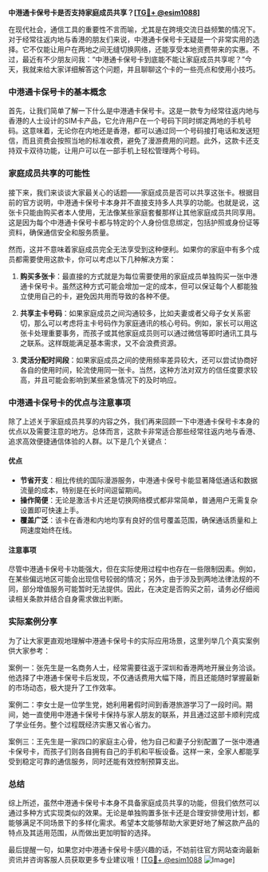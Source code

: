 **中港通卡保号卡是否支持家庭成员共享？[[TG💪+ @esim1088](https://t.me/s/esim1088)]**

在现代社会，通信工具的重要性不言而喻，尤其是在跨境交流日益频繁的情况下。对于经常往返内地与香港的朋友们来说，中港通卡保号卡无疑是一个非常实用的选择。它不仅能让用户在两地之间无缝切换网络，还能享受本地资费带来的实惠。不过，最近有不少朋友问我：“中港通卡保号卡到底能不能让家庭成员共享呢？”今天，我就来给大家详细解答这个问题，并且聊聊这个卡的一些亮点和使用小技巧。

### 中港通卡保号卡的基本概念

首先，让我们简单了解一下什么是中港通卡保号卡。这是一款专为经常往返内地与香港的人士设计的SIM卡产品，它允许用户在一个号码下同时绑定两地的手机号码。这意味着，无论你在内地还是香港，都可以通过同一个号码接打电话和发送短信，而且资费会按照当地的标准收费，避免了漫游费用的问题。此外，这款卡还支持双卡双待功能，让用户可以在一部手机上轻松管理两个号码。

### 家庭成员共享的可能性

接下来，我们来谈谈大家最关心的话题——家庭成员是否可以共享这张卡。根据目前的官方说明，中港通卡保号卡本身并不直接支持多人共享的功能。也就是说，这张卡只能由购买者本人使用，无法像某些家庭套餐那样让其他家庭成员共同享用。这是因为每个中港通卡保号卡都与特定的个人身份信息绑定，包括护照或身份证等资料，确保通信安全和服务质量。

然而，这并不意味着家庭成员完全无法享受到这种便利。如果你的家庭中有多个成员都需要使用这款卡，你可以考虑以下几种解决方案：

1. **购买多张卡**：最直接的方式就是为每位需要使用的家庭成员单独购买一张中港通卡保号卡。虽然这种方式可能会增加一定的成本，但可以保证每个人都能独立使用自己的卡，避免因共用而导致的各种不便。
   
2. **共享主卡号码**：如果家庭成员之间沟通较多，比如夫妻或者父母子女关系密切，那么可以考虑将主卡号码作为家庭通讯的核心号码。例如，家长可以用这张卡处理重要事务，而孩子或其他家庭成员则可以通过微信等即时通讯工具与之联系。这样既能满足基本需求，又不会浪费资源。

3. **灵活分配时间段**：如果家庭成员之间的使用频率差异较大，还可以尝试协商好各自的使用时间，轮流使用同一张卡。当然，这种方法对双方的信任度要求较高，并且可能会影响到某些紧急情况下的及时响应。

### 中港通卡保号卡的优点与注意事项

除了上述关于家庭成员共享的内容之外，我们再来回顾一下中港通卡保号卡本身的优点以及需要注意的地方。总体而言，这款卡非常适合那些经常往返内地与香港、追求高效便捷通信体验的人群。以下是几个关键点：

#### 优点

- **节省开支**：相比传统的国际漫游服务，中港通卡保号卡能显著降低通话和数据流量的成本，特别是在长时间逗留期间。
- **操作简便**：无论是激活卡片还是切换网络模式都非常简单，普通用户无需复杂设置即可快速上手。
- **覆盖广泛**：该卡在香港和内地均享有良好的信号覆盖范围，确保通话质量和上网速度始终在线。

#### 注意事项

尽管中港通卡保号卡功能强大，但在实际使用过程中也存在一些限制因素。例如，在某些偏远地区可能会出现信号较弱的情况；另外，由于涉及到两地法律法规的不同，部分增值服务可能暂时无法提供。因此，在决定是否购买之前，请务必仔细阅读相关条款并结合自身需求做出判断。

### 实际案例分享

为了让大家更直观地理解中港通卡保号卡的实际应用场景，这里列举几个真实案例供大家参考：

案例一：张先生是一名商务人士，经常需要往返于深圳和香港两地开展业务洽谈。他选择了中港通卡保号卡后发现，不仅通话费用大幅下降，而且还能随时掌握最新的市场动态，极大提升了工作效率。

案例二：李女士是一位学生党，她利用暑假时间到香港旅游学习了一段时间。期间，她一直使用中港通卡保号卡保持与家人朋友的联系，并且通过这部卡顺利完成了学业任务。整个过程既经济实惠又省心省力。

案例三：王先生是一家四口的家庭主心骨，他为自己和妻子分别配置了一张中港通卡保号卡，而孩子们则各自拥有自己的手机和平板设备。这样一来，全家人都能享受到稳定可靠的通信服务，同时还能有效控制预算支出。

### 总结

综上所述，虽然中港通卡保号卡本身不具备家庭成员共享的功能，但我们依然可以通过多种方式实现类似的效果。无论是单独购置多张卡还是合理安排使用计划，都能够满足不同场景下的多样化需求。希望本文能够帮助大家更好地了解这款产品的特点及其适用范围，从而做出更加明智的选择。

最后提醒一句，如果您对中港通卡保号卡感兴趣的话，不妨前往官方网站查询最新资讯并咨询客服人员获取更多专业建议哦！[[TG💪+ @esim1088](https://t.me/s/esim1088) ![Image](https://i.postimg.cc/4NQfJmqS/Snipaste-2025-05-13-00-14-12.png)]